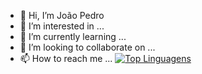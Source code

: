 - 👋 Hi, I’m  João Pedro
- 👀 I’m interested in ...
- 🌱 I’m currently learning ...
- 💞️ I’m looking to collaborate on ...
- 📫 How to reach me ...
[![Top Linguagens](https://github-readme-stats.vercel.app/api/top-langs/?username=jopedropm&layout=compact)](https://github.com/anuraghazra/github-readme-stats)
<!---
jopedropm/jopedropm is a ✨ special ✨ repository because its `README.md` (this file) appears on your GitHub profile.
You can click the Preview link to take a look at your changes.
--->

